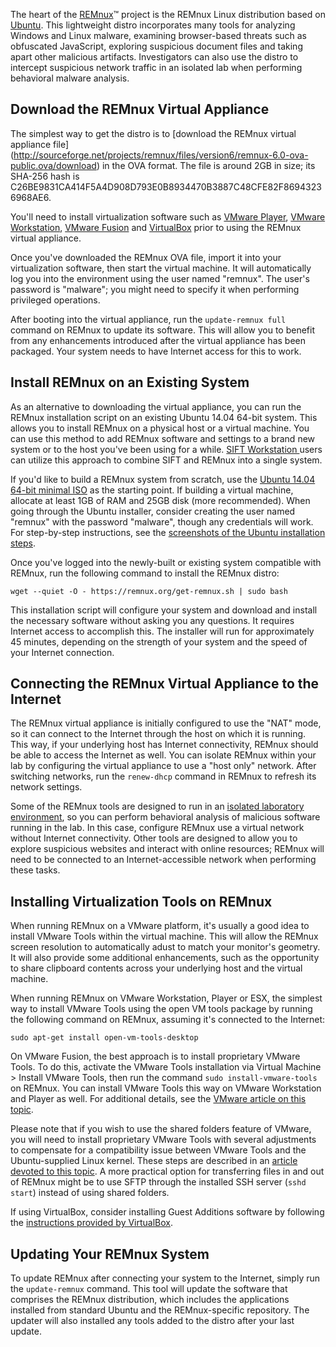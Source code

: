The heart of the [REMnux](https://REMnux.org/)&trade; project is the REMnux Linux distribution based on [Ubuntu](http://www.ubuntu.com/). This lightweight distro incorporates many tools for analyzing Windows and Linux malware, examining browser-based threats such as obfuscated JavaScript, exploring suspicious document files and taking apart other malicious artifacts. Investigators can also use the distro to intercept suspicious network traffic in an isolated lab when performing behavioral malware analysis.

## Download the REMnux Virtual Appliance

The simplest way to get the distro is to [download the REMnux virtual appliance file] (http://sourceforge.net/projects/remnux/files/version6/remnux-6.0-ova-public.ova/download) in the OVA format. The file is around 2GB in size; its SHA-256 hash is C26BE9831CA414F5A4D908D793E0B8934470B3887C48CFE82F86943236968AE6.

You'll need to install virtualization software such as [VMware Player](http://www.vmware.com/products/player/), [VMware Workstation](http://www.vmware.com/products/workstation/), [VMware Fusion](http://www.vmware.com/products/fusion/) and [VirtualBox](https://www.virtualbox.org/) prior to using the REMnux virtual appliance.

Once you've downloaded the REMnux OVA file, import it into your virtualization software, then start the virtual machine. It will automatically log you into the environment using the user named "remnux". The user's password is "malware"; you might need to specify it when performing privileged operations.

After booting into the virtual appliance, run the `update-remnux full` command on REMnux to update its software. This will allow you to benefit from any enhancements introduced after the virtual appliance has been packaged. Your system needs to have Internet access for this to work.

## Install REMnux on an Existing System

As an alternative to downloading the virtual appliance, you can run the REMnux installation script on an existing Ubuntu 14.04 64-bit system. This allows you to install REMnux on a physical host or a virtual machine. You can use this method to add REMnux software and settings to a brand new system or to the host you've been using for a while. [SIFT Workstation ](http://digital-forensics.sans.org/community/downloads) users can utilize this approach to combine SIFT and REMnux into a single system.

If you'd like to build a REMnux system from scratch, use the [Ubuntu 14.04 64-bit minimal ISO](http://archive.ubuntu.com/ubuntu/dists/trusty/main/installer-amd64/current/images/netboot/mini.iso) as the starting point. If building a virtual machine, allocate at least 1GB of RAM and 25GB disk (more recommended). When going through the Ubuntu installer, consider creating the user named "remnux" with the password "malware", though any credentials will work. For step-by-step instructions, see the [screenshots of the Ubuntu installation steps](https://plus.google.com/photos/+REMnuxOrg/albums/6156978999037787521?authkey=CP2Zs4P-tZWcmQE).

Once you've logged into the newly-built or existing system compatible with REMnux, run the following command to install the REMnux distro:

    wget --quiet -O - https://remnux.org/get-remnux.sh | sudo bash

This installation script will configure your system and download and install the necessary software without asking you any questions. It requires Internet access to accomplish this. The installer will run for approximately 45 minutes, depending on the strength of your system and the speed of your Internet connection.

## Connecting the REMnux Virtual Appliance to the Internet

The REMnux virtual appliance is initially configured to use the "NAT" mode, so it can connect to the Internet through the host on which it is running. This way, if your underlying host has Internet connectivity, REMnux should be able to access the Internet as well. You can isolate REMnux within your lab by configuring the virtual appliance to use a "host only" network. After switching networks, run the `renew-dhcp` command in REMnux to refresh its network settings.

Some of the REMnux tools are designed to run in an [isolated laboratory environment](https://zeltser.com/vmware-network-isolation-for-malware-analysis/), so you can perform behavioral analysis of malicious software running in the lab. In this case, configure REMnux use a virtual network without Internet connectivity. Other tools are designed to allow you to explore suspicious websites and interact with online resources; REMnux will need to be connected to an Internet-accessible network when performing these tasks.

## Installing Virtualization Tools on REMnux

When running REMnux on a VMware platform, it's usually a good idea to install VMware Tools within the virtual machine. This will allow the REMnux screen resolution to automatically adust to match your monitor's geometry. It will also provide some additional enhancements, such as the opportunity to share clipboard contents across your underlying host and the virtual machine.

When running REMnux on VMware Workstation, Player or ESX, the simplest way to install VMware Tools using the open VM tools package by running the following command on REMnux, assuming it's connected to the Internet:

    sudo apt-get install open-vm-tools-desktop
    
On VMware Fusion, the best approach is to install proprietary VMware Tools. To do this, activate the VMware Tools installation via Virtual Machine > Install VMware Tools, then run the command `sudo install-vmware-tools` on REMnux. You can install VMware Tools this way on VMware Workstation and Player as well. For additional details, see the [VMware article on this topic](http://kb.vmware.com/kb/1022525).

Please note that if you wish to use the shared folders feature of VMware, you will need to install proprietary VMware Tools with several adjustments to compensate for a compatibility issue between VMware Tools and the Ubuntu-supplied Linux kernel. These steps are described in an [article devoted to this topic](http://askubuntu.com/questions/586221/vmhgfs-module-not-compilable-for-vmware-tools-9-9-0-fusion7-1-after-ubuntu-lin). A more practical option for transferring files in and out of REMnux might be to use SFTP through the installed SSH server (`sshd start`) instead of using shared folders.

If using VirtualBox, consider installing Guest Additions software by following the [instructions provided by VirtualBox](https://www.virtualbox.org/manual/ch04.html).

## Updating Your REMnux System

To update REMnux after connecting your system to the Internet, simply run the `update-remnux` command. This tool will update the software that comprises the REMnux distribution, which includes the applications installed from standard Ubuntu and the REMnux-specific repository. The updater will also installed any tools added to the distro after your last update.
